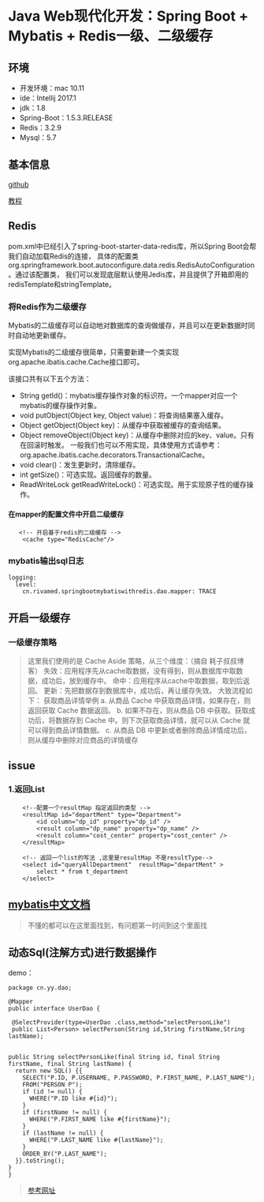 # Java Web现代化开发：Spring Boot + Mybatis + Redis一级、二级缓存
## 环境
+ 开发环境：mac 10.11
+ ide：Intellij 2017.1
+ jdk：1.8
+ Spring-Boot：1.5.3.RELEASE
+ Redis：3.2.9
+ Mysql：5.7
## 基本信息
[github](https://github.com/Lovelcp/spring-boot-mybatis-with-redis/tree/master)  

[教程](https://juejin.im/post/592c08292f301e006c60cae2)


## Redis
pom.xml中已经引入了spring-boot-starter-data-redis库，所以Spring Boot会帮我们自动加载Redis的连接，
具体的配置类org.springframework.boot.autoconfigure.data.redis.RedisAutoConfiguration。通过该配置类，
我们可以发现底层默认使用Jedis库，并且提供了开箱即用的redisTemplate和stringTemplate。

### 将Redis作为二级缓存
Mybatis的二级缓存可以自动地对数据库的查询做缓存，并且可以在更新数据时同时自动地更新缓存。

实现Mybatis的二级缓存很简单，只需要新建一个类实现org.apache.ibatis.cache.Cache接口即可。

该接口共有以下五个方法：

+ String getId()：mybatis缓存操作对象的标识符。一个mapper对应一个mybatis的缓存操作对象。
+ void putObject(Object key, Object value)：将查询结果塞入缓存。
+ Object getObject(Object key)：从缓存中获取被缓存的查询结果。
+ Object removeObject(Object key)：从缓存中删除对应的key、value。只有在回滚时触发。
一般我们也可以不用实现，具体使用方式请参考：org.apache.ibatis.cache.decorators.TransactionalCache。
+ void clear()：发生更新时，清除缓存。
+ int getSize()：可选实现。返回缓存的数量。
+ ReadWriteLock getReadWriteLock()：可选实现。用于实现原子性的缓存操作。

#### 在mapper的配置文件中开启二级缓存
````
   <!-- 开启基于redis的二级缓存 -->
    <cache type="RedisCache"/>
````
### mybatis输出sql日志
````
logging:
  level:
    cn.rivamed.springbootmybatiswithredis.dao.mapper: TRACE
````
## 开启一级缓存
### 一级缓存策略
> 这里我们使用的是 Cache Aside 策略，从三个维度：（摘自 耗子叔叔博客）
  失效：应用程序先从cache取数据，没有得到，则从数据库中取数据，成功后，放到缓存中。
  命中：应用程序从cache中取数据，取到后返回。
  更新：先把数据存到数据库中，成功后，再让缓存失效。
  大致流程如下：
  获取商品详情举例
  a. 从商品 Cache 中获取商品详情，如果存在，则返回获取 Cache 数据返回。
  b. 如果不存在，则从商品 DB 中获取。获取成功后，将数据存到 Cache 中。则下次获取商品详情，就可以从 Cache 就可以得到商品详情数据。
  c. 从商品 DB 中更新或者删除商品详情成功后，则从缓存中删除对应商品的详情缓存
## issue
### 1.返回List
````
    <!--配置一个resultMap 指定返回的类型 -->
    <resultMap id="departMent" type="Department">
        <id column="dp_id" property="dp_id" />
        <result column="dp_name" property="dp_name" />
        <result column="cost_center" property="cost_center" />
    </resultMap>

    <!-- 返回一个list的写法 ,这里是resultMap 不是resultType-->
    <select id="queryAllDepartment"  resultMap="departMent" >
        select * from t_department
    </select>
````      

## [mybatis中文文档](http://www.mybatis.org/mybatis-3/zh/sqlmap-xml.html#select)
> 不懂的都可以在这里面找到，有问题第一时间到这个里面找
## 动态Sql(注解方式)进行数据操作
demo：
````
package cn.yy.dao;

@Mapper
public interface UserDao {

 @SelectProvider(type=UserDao .class,method="selectPersonLike")
 public List<Person> selectPerson(String id,String firstName,String lastName);


public String selectPersonLike(final String id, final String firstName, final String lastName) {
  return new SQL() {{
    SELECT("P.ID, P.USERNAME, P.PASSWORD, P.FIRST_NAME, P.LAST_NAME");
    FROM("PERSON P");
    if (id != null) {
      WHERE("P.ID like #{id}");
    }
    if (firstName != null) {
      WHERE("P.FIRST_NAME like #{firstName}");
    }
    if (lastName != null) {
      WHERE("P.LAST_NAME like #{lastName}");
    }
    ORDER_BY("P.LAST_NAME");
  }}.toString();
}
}
````
>[参考网址](https://my.oschina.net/u/3637243/blog/1510618)